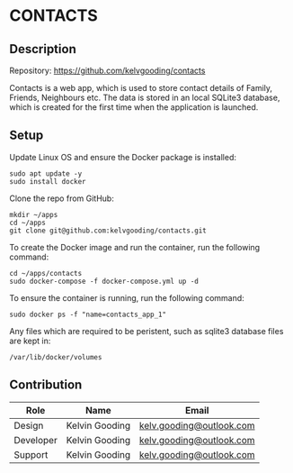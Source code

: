 # CONTACTS

## Description

Repository: https://github.com/kelvgooding/contacts

Contacts is a web app, which is used to store contact details of Family, Friends, Neighbours etc. The data is stored in an local SQLite3 database, which is created for the first time when the application is launched.

## Setup

Update Linux OS and ensure the Docker package is installed:

```
sudo apt update -y
sudo install docker
```

Clone the repo from GitHub:

```
mkdir ~/apps
cd ~/apps
git clone git@github.com:kelvgooding/contacts.git
```

To create the Docker image and run the container, run the following command:

```
cd ~/apps/contacts
sudo docker-compose -f docker-compose.yml up -d
```

To ensure the container is running, run the following command:

```
sudo docker ps -f "name=contacts_app_1"
```

Any files which are required to be peristent, such as sqlite3 database files are kept in:

```
/var/lib/docker/volumes
```

## Contribution

| Role      | Name            | Email                        |
|-----------|-----------------|------------------------------|
| Design    | Kelvin Gooding  | kelv.gooding@outlook.com     |
| Developer | Kelvin Gooding  | kelv.gooding@outlook.com     |
| Support   | Kelvin Gooding  | kelv.gooding@outlook.com     |
